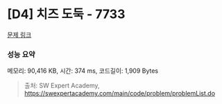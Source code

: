 # [D4] 치즈 도둑 - 7733 

[문제 링크](https://swexpertacademy.com/main/code/problem/problemDetail.do?contestProbId=AWrDOdQqRCUDFARG) 

### 성능 요약

메모리: 90,416 KB, 시간: 374 ms, 코드길이: 1,909 Bytes



> 출처: SW Expert Academy, https://swexpertacademy.com/main/code/problem/problemList.do
